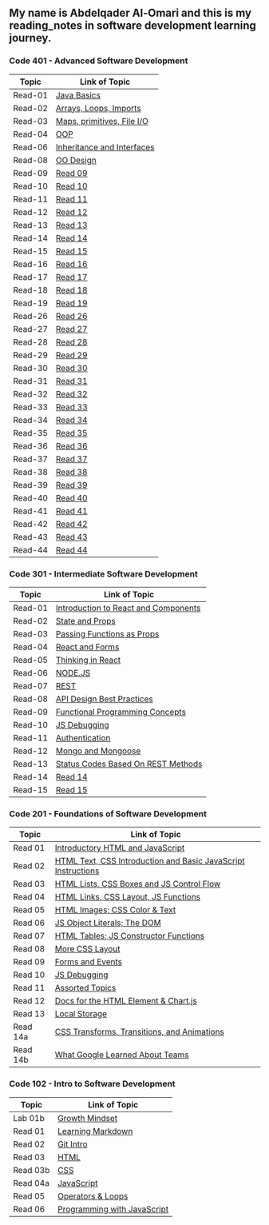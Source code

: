 ## My name is Abdelqader Al-Omari and this is my reading_notes in software development learning journey.

### **Code 401 - Advanced Software Development**

| Topic   | Link of Topic                                                                            |
| ------- | ---------------------------------------------------------------------------------------- |
| Read-01 | [Java Basics](https://abdelqader-alomari.github.io/reading_notes/read_01)                |
| Read-02 | [Arrays, Loops, Imports](https://abdelqader-alomari.github.io/reading_notes/read_02)     |
| Read-03 | [Maps, primitives, File I/O](https://abdelqader-alomari.github.io/reading_notes/read_03) |
| Read-04 | [OOP](https://abdelqader-alomari.github.io/reading_notes/read_04)                        |
| Read-06 | [Inheritance and Interfaces](https://abdelqader-alomari.github.io/reading_notes/read_06) |
| Read-08 | [OO Design](https://abdelqader-alomari.github.io/reading_notes/read_08)                  |
| Read-09 | [Read 09](https://abdelqader-alomari.github.io/reading_notes/read_09)                    |
| Read-10 | [Read 10](https://abdelqader-alomari.github.io/reading_notes/read_10)                    |
| Read-11 | [Read 11](https://abdelqader-alomari.github.io/reading_notes/read_11)                    |
| Read-12 | [Read 12](https://abdelqader-alomari.github.io/reading_notes/read_12)                    |
| Read-13 | [Read 13](https://abdelqader-alomari.github.io/reading_notes/read_13)                    |
| Read-14 | [Read 14](https://abdelqader-alomari.github.io/reading_notes/read_14)                    |
| Read-15 | [Read 15](https://abdelqader-alomari.github.io/reading_notes/read_15)                    |
| Read-16 | [Read 16](https://abdelqader-alomari.github.io/reading_notes/read_16)                    |
| Read-17 | [Read 17](https://abdelqader-alomari.github.io/reading_notes/read_17)                    |
| Read-18 | [Read 18](https://abdelqader-alomari.github.io/reading_notes/read_18)                    |
| Read-19 | [Read 19](https://abdelqader-alomari.github.io/reading_notes/read_19)                    |
| Read-26 | [Read 26](https://abdelqader-alomari.github.io/reading_notes/read_26)                    |
| Read-27 | [Read 27](https://abdelqader-alomari.github.io/reading_notes/read_27)                    |
| Read-28 | [Read 28](https://abdelqader-alomari.github.io/reading_notes/read_28)                    |
| Read-29 | [Read 29](https://abdelqader-alomari.github.io/reading_notes/read_29)                    |
| Read-30 | [Read 30](https://abdelqader-alomari.github.io/reading_notes/read_30)                    |
| Read-31 | [Read 31](https://abdelqader-alomari.github.io/reading_notes/read_31)                    |
| Read-32 | [Read 32](https://abdelqader-alomari.github.io/reading_notes/read_32)                    |
| Read-33 | [Read 33](https://abdelqader-alomari.github.io/reading_notes/read_33)                    |
| Read-34 | [Read 34](https://abdelqader-alomari.github.io/reading_notes/read_34)                    |
| Read-35 | [Read 35](https://abdelqader-alomari.github.io/reading_notes/read_35)                    |
| Read-36 | [Read 36](https://abdelqader-alomari.github.io/reading_notes/read_36)                    |
| Read-37 | [Read 37](https://abdelqader-alomari.github.io/reading_notes/read_37)                    |
| Read-38 | [Read 38](https://abdelqader-alomari.github.io/reading_notes/read_38)                    |
| Read-39 | [Read 39](https://abdelqader-alomari.github.io/reading_notes/read_39)                    |
| Read-40 | [Read 40](https://abdelqader-alomari.github.io/reading_notes/read_40)                    |
| Read-41 | [Read 41](https://abdelqader-alomari.github.io/reading_notes/read_41)                    |
| Read-42 | [Read 42](https://abdelqader-alomari.github.io/reading_notes/read_42)                    |
| Read-43 | [Read 43](https://abdelqader-alomari.github.io/reading_notes/read_43)                    |
| Read-44 | [Read 44](https://abdelqader-alomari.github.io/reading_notes/read_44)                    |

### **Code 301 - Intermediate Software Development**

| Topic   | Link of Topic                                                                                       |
| ------- | --------------------------------------------------------------------------------------------------- |
| Read-01 | [Introduction to React and Components](https://abdelqader-alomari.github.io/reading_notes/class-01) |
| Read-02 | [State and Props](https://abdelqader-alomari.github.io/reading_notes/class-02)                      |
| Read-03 | [Passing Functions as Props](https://abdelqader-alomari.github.io/reading_notes/class-03)           |
| Read-04 | [React and Forms](https://abdelqader-alomari.github.io/reading_notes/class-04)                      |
| Read-05 | [Thinking in React](https://abdelqader-alomari.github.io/reading_notes/class-05)                    |
| Read-06 | [NODE.JS](https://abdelqader-alomari.github.io/reading_notes/class-06)                              |
| Read-07 | [REST](https://abdelqader-alomari.github.io/reading_notes/class-07)                                 |
| Read-08 | [API Design Best Practices](https://abdelqader-alomari.github.io/reading_notes/class-08)            |
| Read-09 | [Functional Programming Concepts](https://abdelqader-alomari.github.io/reading_notes/class-09)      |
| Read-10 | [JS Debugging](https://abdelqader-alomari.github.io/reading_notes/class-10)                         |
| Read-11 | [Authentication](https://abdelqader-alomari.github.io/reading_notes/class-11)                       |
| Read-12 | [Mongo and Mongoose](https://abdelqader-alomari.github.io/reading_notes/class-12)                   |
| Read-13 | [Status Codes Based On REST Methods](https://abdelqader-alomari.github.io/reading_notes/class-13)   |
| Read-14 | [Read 14](https://abdelqader-alomari.github.io/reading_notes/class-14)                              |
| Read-15 | [Read 15](https://abdelqader-alomari.github.io/reading_notes/class-15)                              |

### **Code 201 - Foundations of Software Development**

| Topic    | Link of Topic                                                                                                                |
| -------- | ---------------------------------------------------------------------------------------------------------------------------- |
| Read 01  | [Introductory HTML and JavaScript](https://abdelqader-alomari.github.io/reading_notes/read-01)                               |
| Read 02  | [ HTML Text, CSS Introduction and Basic JavaScript Instructions](https://abdelqader-alomari.github.io/reading_notes/read-02) |
| Read 03  | [HTML Lists, CSS Boxes and JS Control Flow](https://abdelqader-alomari.github.io/reading_notes/read-03)                      |
| Read 04  | [HTML Links, CSS Layout, JS Functions](https://abdelqader-alomari.github.io/reading_notes/read-04)                           |
| Read 05  | [HTML Images; CSS Color & Text](https://abdelqader-alomari.github.io/reading_notes/read-05)                                  |
| Read 06  | [JS Object Literals; The DOM](https://abdelqader-alomari.github.io/reading_notes/read-06)                                    |
| Read 07  | [ HTML Tables; JS Constructor Functions](https://abdelqader-alomari.github.io/reading_notes/read-07)                         |
| Read 08  | [More CSS Layout](https://abdelqader-alomari.github.io/reading_notes/read-08)                                                |
| Read 09  | [Forms and Events](https://abdelqader-alomari.github.io/reading_notes/read-09)                                               |
| Read 10  | [JS Debugging](https://abdelqader-alomari.github.io/reading_notes/read-10)                                                   |
| Read 11  | [Assorted Topics](https://abdelqader-alomari.github.io/reading_notes/read-11)                                                |
| Read 12  | [ Docs for the HTML <canvas> Element & Chart.js](https://abdelqader-alomari.github.io/reading_notes/read-12)                 |
| Read 13  | [Local Storage](https://abdelqader-alomari.github.io/reading_notes/read-13)                                                  |
| Read 14a | [CSS Transforms, Transitions, and Animations](https://abdelqader-alomari.github.io/reading_notes/read-14a)                   |
| Read 14b | [What Google Learned About Teams](https://abdelqader-alomari.github.io/reading_notes/read-14b)                               |

### **Code 102 - Intro to Software Development**

| Topic    | Link of Topic                                                                      |
| -------- | ---------------------------------------------------------------------------------- |
| Lab 01b  | [Growth Mindset](https://abdelqader7.github.io/reading-notes/growth-mindset)       |
| Read 01  | [ Learning Markdown](https://abdelqader7.github.io/reading-notes/read-01)          |
| Read 02  | [Git Intro](https://abdelqader7.github.io/reading-notes/read-02)                   |
| Read 03  | [HTML](https://abdelqader7.github.io/reading-notes/read-03)                        |
| Read 03b | [CSS](https://abdelqader7.github.io/reading-notes/read-03b)                        |
| Read 04a | [JavaScript](https://abdelqader7.github.io/reading-notes/read-04a)                 |
| Read 05  | [Operators & Loops](https://abdelqader7.github.io/reading-notes/read-05)           |
| Read 06  | [Programming with JavaScript](https://abdelqader7.github.io/reading-notes/read-06) |
